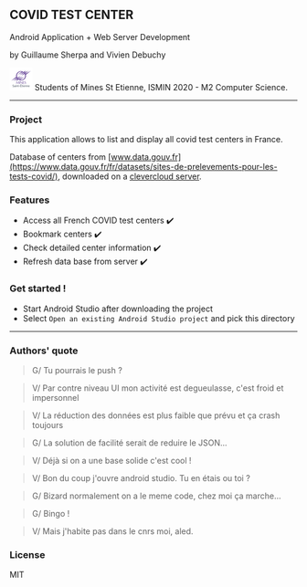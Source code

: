 ## COVID TEST CENTER

Android Application + Web Server Development

by Guillaume Sherpa and Vivien Debuchy


[![Mines St Etienne](./logo.png)](https://www.mines-stetienne.fr/) Students of Mines St Etienne, ISMIN 2020 - M2 Computer Science.


---
### Project

This application allows to list and display all covid test centers in France.

Database of centers from [www.data.gouv.fr](https://www.data.gouv.fr/fr/datasets/sites-de-prelevements-pour-les-tests-covid/), downloaded on a [clevercloud server](covidtesingcenter-app.cleverapps.io).

### Features
- Access all French COVID test centers ✔️
- Bookmark centers ✔️
- Check detailed center information ✔️
- Refresh data base from server ✔️
 
### Get started !
- Start Android Studio after downloading the project
- Select `Open an existing Android Studio project` and pick this directory

---
### Authors' quote
> G/ Tu pourrais le push ?

> V/ Par contre niveau UI mon activité est degueulasse, c'est froid et impersonnel

> V/ La réduction des données est plus faible que prévu et ça crash toujours

> G/ La solution de facilité serait de reduire le JSON...

> V/ Déjà si on a une base solide c'est cool !

> V/ Bon du coup j'ouvre android studio. Tu en étais ou toi ?

> G/ Bizard normalement on a le meme code, chez moi ça marche...

> G/ Bingo !

> V/ Mais j'habite pas dans le cnrs moi, aled.

### License

MIT
